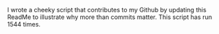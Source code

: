 I wrote a cheeky script that contributes to my Github by updating this ReadMe to illustrate why more than commits matter. This script has run 1544 times.